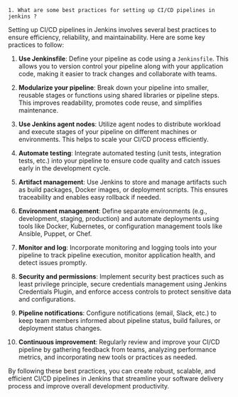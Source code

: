 
`1. What are some best practices for setting up CI/CD pipelines in jenkins ?`

Setting up CI/CD pipelines in Jenkins involves several best practices to ensure efficiency, reliability, and maintainability. Here are some key practices to follow:

1. **Use Jenkinsfile**: Define your pipeline as code using a `Jenkinsfile`. This allows you to version control your pipeline along with your application code, making it easier to track changes and collaborate with teams.

2. **Modularize your pipeline**: Break down your pipeline into smaller, reusable stages or functions using shared libraries or pipeline steps. This improves readability, promotes code reuse, and simplifies maintenance.

3. **Use Jenkins agent nodes**: Utilize agent nodes to distribute workload and execute stages of your pipeline on different machines or environments. This helps to scale your CI/CD process efficiently.

4. **Automate testing**: Integrate automated testing (unit tests, integration tests, etc.) into your pipeline to ensure code quality and catch issues early in the development cycle.

5. **Artifact management**: Use Jenkins to store and manage artifacts such as build packages, Docker images, or deployment scripts. This ensures traceability and enables easy rollback if needed.

6. **Environment management**: Define separate environments (e.g., development, staging, production) and automate deployments using tools like Docker, Kubernetes, or configuration management tools like Ansible, Puppet, or Chef.

7. **Monitor and log**: Incorporate monitoring and logging tools into your pipeline to track pipeline execution, monitor application health, and detect issues promptly.

8. **Security and permissions**: Implement security best practices such as least privilege principle, secure credentials management using Jenkins Credentials Plugin, and enforce access controls to protect sensitive data and configurations.

9. **Pipeline notifications**: Configure notifications (email, Slack, etc.) to keep team members informed about pipeline status, build failures, or deployment status changes.

10. **Continuous improvement**: Regularly review and improve your CI/CD pipeline by gathering feedback from teams, analyzing performance metrics, and incorporating new tools or practices as needed.

By following these best practices, you can create robust, scalable, and efficient CI/CD pipelines in Jenkins that streamline your software delivery process and improve overall development productivity.
